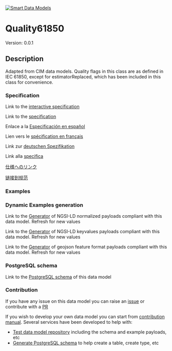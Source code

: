 [![Smart Data Models](https://smartdatamodels.org/wp-content/uploads/2022/01/SmartDataModels_logo.png "Logo")](https://smartdatamodels.org)
# Quality61850
Version: 0.0.1

## Description 

Adapted from CIM data models. Quality flags in this class are as defined in IEC 61850, except for estimatorReplaced, which has been included in this class for convenience.
### Specification

Link to the [interactive specification](https://swagger.lab.fiware.org/?url=https://smart-data-models.github.io/dataModel.EnergyCIM/Quality61850/swagger.yaml)

Link to the [specification](https://github.com/smart-data-models/dataModel.EnergyCIM/blob/master/Quality61850/doc/spec.md)

Enlace a la [Especificación en español](https://github.com/smart-data-models/dataModel.EnergyCIM/blob/master/Quality61850/doc/spec_ES.md)

Lien vers le [spécification en français](https://github.com/smart-data-models/dataModel.EnergyCIM/blob/master/Quality61850/doc/spec_FR.md)

Link zur [deutschen Spezifikation](https://github.com/smart-data-models/dataModel.EnergyCIM/blob/master/Quality61850/doc/spec_DE.md)

Link alla [specifica](https://github.com/smart-data-models/dataModel.EnergyCIM/blob/master/Quality61850/doc/spec_IT.md)

[仕様へのリンク](https://github.com/smart-data-models/dataModel.EnergyCIM/blob/master/Quality61850/doc/spec_JA.md)

[链接到规范](https://github.com/smart-data-models/dataModel.EnergyCIM/blob/master/Quality61850/doc/spec_ZH.md)
### Examples
### Dynamic Examples generation

Link to the [Generator](https://smartdatamodels.org/extra/ngsi-ld_generator.php?schemaUrl=https://raw.githubusercontent.com/smart-data-models/dataModel.EnergyCIM/master/Quality61850/schema.json&email=info@smartdatamodels.org) of NGSI-LD normalized payloads compliant with this data model. Refresh for new values

Link to the [Generator](https://smartdatamodels.org/extra/ngsi-ld_generator_keyvalues.php?schemaUrl=https://raw.githubusercontent.com/smart-data-models/dataModel.EnergyCIM/master/Quality61850/schema.json&email=info@smartdatamodels.org) of NGSI-LD keyvalues payloads compliant with this data model. Refresh for new values

Link to the [Generator](https://smartdatamodels.org/extra/geojson_features_generator.php?schemaUrl=https://raw.githubusercontent.com/smart-data-models/dataModel.EnergyCIM/master/Quality61850/schema.json&email=info@smartdatamodels.org) of geojson feature format payloads compliant with this data model. Refresh for new values
### PostgreSQL schema

Link to the [PostgreSQL schema](https://smart-data-models.github.io/dataModel.EnergyCIM/Quality61850/schema.sql) of this data model
### Contribution

 If you have any issue on this data model you can raise an [issue](https://github.com/smart-data-models/dataModel.EnergyCIM/issues)  or contribute with a [PR](https://github.com/smart-data-models/dataModel.EnergyCIM/pulls)

 If you wish to develop your own data model you can start from [contribution manual](https://bit.ly/contribution_manual). Several services have been developed to help with: 
 - [Test data model repository](https://smartdatamodels.org/index.php/data-models-contribution-api/) including the schema and example payloads, etc
 - [Generate PostgreSQL schema](https://smartdatamodels.org/index.php/sql-service/) to help create a table, create type, etc